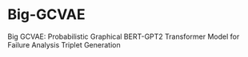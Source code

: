 # Big-GCVAE
Big GCVAE: Probabilistic Graphical BERT-GPT2 Transformer Model for Failure Analysis Triplet Generation
